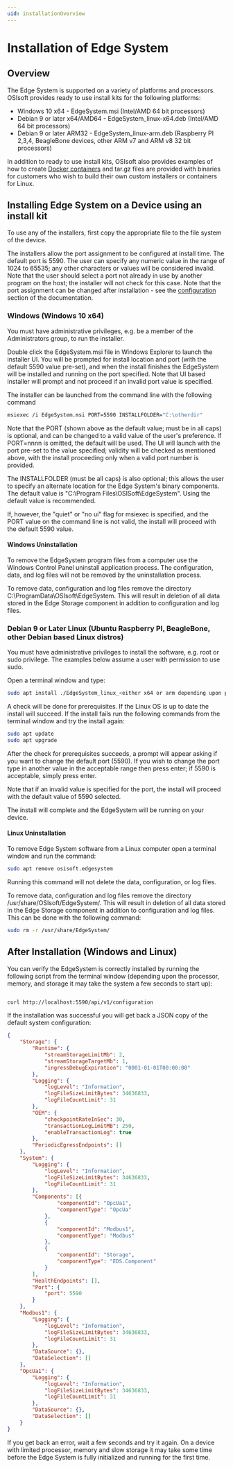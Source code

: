 ```yaml
---
uid: installationOverview
---
```


# Installation of Edge System

## Overview

The Edge System is supported on a variety of platforms and processors. OSIsoft provides ready to use install kits for the following platforms:

* Windows 10 x64 - EdgeSystem.msi (Intel/AMD 64 bit processors)
* Debian 9 or later x64/AMD64 - EdgeSystem_linux-x64.deb (Intel/AMD 64 bit processors)
* Debian 9 or later ARM32 - EdgeSystem_linux-arm.deb (Raspberry PI 2,3,4, BeagleBone devices, other ARM v7 and ARM v8 32 bit processors)

In addition to ready to use install kits, OSIsoft also provides examples of how to create [Docker containers](xref:edgeDocker) and tar.gz files are provided with binaries for customers who wish to build their own custom installers or containers for Linux.

## Installing Edge System on a Device using an install kit

To use any of the installers, first copy the appropriate file to the file system of the device.

The installers allow the port assignment to be configured at install time. The default port is 5590. The user can specify any numeric value in the range of 1024 to 65535; any other characters or values will be considered invalid. Note that the user should select a port not already in use by another program on the host; the installer will not check for this case. Note that the port assignment can be changed after installation - see the [configuration](xref:edgeSystemConfiguration) section of the documentation.

### Windows (Windows 10 x64)

You must have administrative privileges, e.g. be a member of the Administrators group, to run the installer.

Double click the EdgeSystem.msi file in Windows Explorer to launch the installer UI. You will be prompted for install location and port (with the default 5590 value pre-set), and when the install finishes the EdgeSystem will be installed and running on the port specified. Note that UI based installer will prompt and not proceed if an invalid port value is specified.

The installer can be launched from the command line with the following command
```bash
msiexec /i EdgeSystem.msi PORT=5590 INSTALLFOLDER="C:\otherdir" 
```
Note that the PORT (shown above as the default value; must be in all caps) is optional, and can be changed to a valid value of the user's preference. If PORT=nnnn is omitted, the default will be used. The UI will launch with the port pre-set to the value specified; validity will be checked as mentioned above, with the install proceeding only when a valid port number is provided.

The INSTALLFOLDER (must be all caps) is also optional; this allows the user to specify an alternate location for the Edge System's binary components. The default value is "C:\Program Files\OSISoft\EdgeSystem". Using the default value is recommended.

If, however, the "quiet" or "no ui" flag for msiexec is specified, and the PORT value on the command line is not valid, the install will proceed with the default 5590 value.

#### Windows Uninstallation

To remove the EdgeSystem program files from a computer use the Windows Control Panel uninstall application process. The configuration, data, and log files will not be removed by the uninstallation process.

To remove data, configuration and log files remove the directory C:\ProgramData\OSIsoft\EdgeSystem\. This will result in deletion of all data stored in the Edge Storage component in addition to configuration and log files.

### Debian 9 or Later Linux (Ubuntu  Raspberry PI, BeagleBone, other Debian based Linux distros)

You must have administrative privileges to install the software, e.g. root or sudo privilege. The examples below assume a user with permission to use sudo.

Open a terminal window and type:

```bash
sudo apt install ./EdgeSystem_linux_<either x64 or arm depending upon processor>.deb
```

A check will be done for prerequisites. If the Linux OS is up to date the install will succeed. If the install fails run the following commands from the terminal window and try the install again:

```bash
sudo apt update
sudo apt upgrade
```

After the check for prerequisites succeeds, a prompt will appear asking if you want to change the default port (5590). If you wish to change the port type in another value in the acceptable range then press enter; if 5590 is acceptable, simply press enter.

Note that if an invalid value is specified for the port, the install will proceed with the default value of 5590 selected.

The install will complete and the EdgeSystem will be running on your device.

#### Linux Uninstallation 

To remove Edge System software from a Linux computer open a terminal window and run the command:

```bash
sudo apt remove osisoft.edgesystem
```
Running this command will not delete the data, configuration, or log files.

To remove data, configuration and log files remove the directory /usr/share/OSIsoft/EdgeSystem/. This will result in deletion of all data stored in the Edge Storage component in addition to configuration and log files. This can be done with the following command:

```bash
sudo rm -r /usr/share/EdgeSystem/
```


## After Installation (Windows and Linux)
You can verify the EdgeSystem is correctly installed by running the following script from the terminal window (depending upon the processor, memory, and storage it may take the system a few seconds to start up):

```bash

curl http://localhost:5590/api/v1/configuration

```

If the installation was successful you will get back a JSON copy of the default system configuration:

```json
{
    "Storage": {
        "Runtime": {
            "streamStorageLimitMb": 2,
            "streamStorageTargetMb": 1,
            "ingressDebugExpiration": "0001-01-01T00:00:00"
        },
        "Logging": {
            "logLevel": "Information",
            "logFileSizeLimitBytes": 34636833,
            "logFileCountLimit": 31
        },
        "OEM": {
            "checkpointRateInSec": 30,
            "transactionLogLimitMB": 250,
            "enableTransactionLog": true
        },
        "PeriodicEgressEndpoints": []
    },
    "System": {
        "Logging": {
            "logLevel": "Information",
            "logFileSizeLimitBytes": 34636833,
            "logFileCountLimit": 31
        },
        "Components": [{
                "componentId": "OpcUa1",
                "componentType": "OpcUa"
            },
            {
                "componentId": "Modbus1",
                "componentType": "Modbus"
            },
            {
                "componentId": "Storage",
                "componentType": "EDS.Component"
            }
        ],
        "HealthEndpoints": [],
        "Port": {
            "port": 5590
        }
    },
    "Modbus1": {
        "Logging": {
            "logLevel": "Information",
            "logFileSizeLimitBytes": 34636833,
            "logFileCountLimit": 31
        },
        "DataSource": {},
        "DataSelection": []
    },
    "OpcUa1": {
        "Logging": {
            "logLevel": "Information",
            "logFileSizeLimitBytes": 34636833,
            "logFileCountLimit": 31
        },
        "DataSource": {},
        "DataSelection": []
    }
}
```

If you get back an error, wait a few seconds and try it again. On a device with limited processor, memory and slow storage it may take some time before the Edge System is fully initialized and running for the first time.
